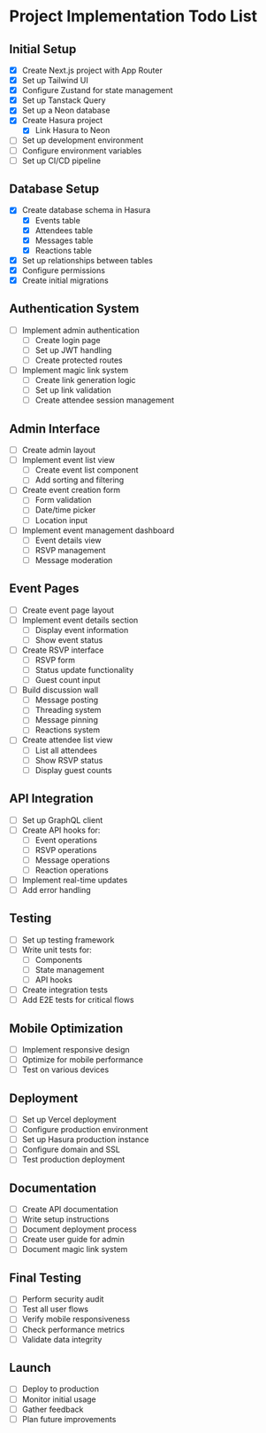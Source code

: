 # Project Implementation Todo List

## Initial Setup

- [x] Create Next.js project with App Router
- [x] Set up Tailwind UI
- [x] Configure Zustand for state management
- [x] Set up Tanstack Query
- [x] Set up a Neon database
- [x] Create Hasura project
  - [x] Link Hasura to Neon
- [ ] Set up development environment
- [ ] Configure environment variables
- [ ] Set up CI/CD pipeline

## Database Setup

- [x] Create database schema in Hasura
  - [x] Events table
  - [x] Attendees table
  - [x] Messages table
  - [x] Reactions table
- [x] Set up relationships between tables
- [x] Configure permissions
- [x] Create initial migrations

## Authentication System

- [ ] Implement admin authentication
  - [ ] Create login page
  - [ ] Set up JWT handling
  - [ ] Create protected routes
- [ ] Implement magic link system
  - [ ] Create link generation logic
  - [ ] Set up link validation
  - [ ] Create attendee session management

## Admin Interface

- [ ] Create admin layout
- [ ] Implement event list view
  - [ ] Create event list component
  - [ ] Add sorting and filtering
- [ ] Create event creation form
  - [ ] Form validation
  - [ ] Date/time picker
  - [ ] Location input
- [ ] Implement event management dashboard
  - [ ] Event details view
  - [ ] RSVP management
  - [ ] Message moderation

## Event Pages

- [ ] Create event page layout
- [ ] Implement event details section
  - [ ] Display event information
  - [ ] Show event status
- [ ] Create RSVP interface
  - [ ] RSVP form
  - [ ] Status update functionality
  - [ ] Guest count input
- [ ] Build discussion wall
  - [ ] Message posting
  - [ ] Threading system
  - [ ] Message pinning
  - [ ] Reactions system
- [ ] Create attendee list view
  - [ ] List all attendees
  - [ ] Show RSVP status
  - [ ] Display guest counts

## API Integration

- [ ] Set up GraphQL client
- [ ] Create API hooks for:
  - [ ] Event operations
  - [ ] RSVP operations
  - [ ] Message operations
  - [ ] Reaction operations
- [ ] Implement real-time updates
- [ ] Add error handling

## Testing

- [ ] Set up testing framework
- [ ] Write unit tests for:
  - [ ] Components
  - [ ] State management
  - [ ] API hooks
- [ ] Create integration tests
- [ ] Add E2E tests for critical flows

## Mobile Optimization

- [ ] Implement responsive design
- [ ] Optimize for mobile performance
- [ ] Test on various devices

## Deployment

- [ ] Set up Vercel deployment
- [ ] Configure production environment
- [ ] Set up Hasura production instance
- [ ] Configure domain and SSL
- [ ] Test production deployment

## Documentation

- [ ] Create API documentation
- [ ] Write setup instructions
- [ ] Document deployment process
- [ ] Create user guide for admin
- [ ] Document magic link system

## Final Testing

- [ ] Perform security audit
- [ ] Test all user flows
- [ ] Verify mobile responsiveness
- [ ] Check performance metrics
- [ ] Validate data integrity

## Launch

- [ ] Deploy to production
- [ ] Monitor initial usage
- [ ] Gather feedback
- [ ] Plan future improvements
